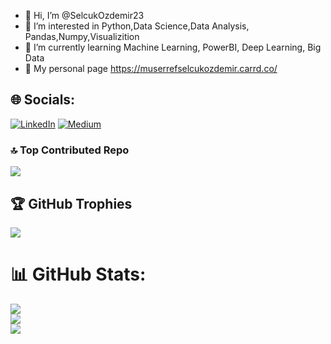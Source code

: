 - 👋 Hi, I’m @SelcukOzdemir23
- 👀 I’m interested in Python,Data Science,Data Analysis, Pandas,Numpy,Visualizition
- 🌱 I’m currently learning Machine Learning, PowerBI, Deep Learning, Big Data
- 📝 My personal page https://muserrefselcukozdemir.carrd.co/

## 🌐 Socials:
 [![LinkedIn](https://img.shields.io/badge/LinkedIn-%230077B5.svg?logo=linkedin&logoColor=white)](https://www.linkedin.com/in/muserref-selcuk-ozdemir/) [![Medium](https://img.shields.io/badge/Medium-12100E?logo=medium&logoColor=white)](https://medium.com/@muserrefselcuk) 


### 🔝 Top Contributed Repo
![](https://github-contributor-stats.vercel.app/api?username=SelcukOzdemir23&limit=5&theme=tokyonight&combine_all_yearly_contributions=true)

## 🏆 GitHub Trophies
![](https://github-profile-trophy.vercel.app/?username=SelcukOzdemir23&theme=radical&no-frame=false&no-bg=false&margin-w=4)

# 📊 GitHub Stats:
![](https://github-readme-stats.vercel.app/api?username=SelcukOzdemir23&theme=dark&hide_border=false&include_all_commits=true&count_private=false)<br/>
![](https://github-readme-streak-stats.herokuapp.com/?user=SelcukOzdemir23&theme=dark&hide_border=false)<br/>
![](https://github-readme-stats.vercel.app/api/top-langs/?username=SelcukOzdemir23&theme=dark&hide_border=false&include_all_commits=true&count_private=false&layout=compact)
